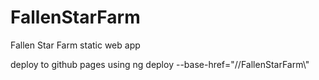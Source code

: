 # FallenStarFarm
Fallen Star Farm static web app

deploy to github pages using  ng deploy --base-href="//FallenStarFarm\\"